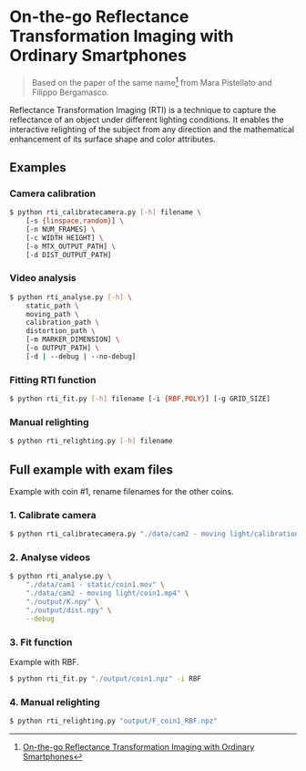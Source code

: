 # On-the-go Reflectance Transformation Imaging with Ordinary Smartphones

> Based on the paper of the same name[^1] from Mara Pistellato and Filippo Bergamasco.

Reflectance Transformation Imaging (RTI) is a technique to capture the reflectance of an object under different lighting conditions. It enables the interactive relighting of the subject from any direction and the mathematical enhancement of its surface shape and color attributes.

[^1]: [On-the-go Reflectance Transformation Imaging with Ordinary Smartphones](https://arxiv.org/abs/2210.09821)


## Examples

### Camera calibration

```bash
$ python rti_calibratecamera.py [-h] filename \
    [-s {linspace,random}] \
    [-n NUM_FRAMES] \
    [-c WIDTH HEIGHT] \
    [-o MTX_OUTPUT_PATH] \
    [-d DIST_OUTPUT_PATH]
```

### Video analysis

```bash
$ python rti_analyse.py [-h] \
    static_path \
    moving_path \
    calibration_path \
    distortion_path \
    [-m MARKER_DIMENSION] \
    [-o OUTPUT_PATH] \
    [-d | --debug | --no-debug]
```

### Fitting RTI function

```bash
$ python rti_fit.py [-h] filename [-i {RBF,POLY}] [-g GRID_SIZE]
```

### Manual relighting

```bash
$ python rti_relighting.py [-h] filename
```


## Full example with exam files

Example with coin #1, rename filenames for the other coins.

### 1. Calibrate camera

```bash
$ python rti_calibratecamera.py "./data/cam2 - moving light/calibration.mp4"
```

### 2. Analyse videos

```bash
$ python rti_analyse.py \
    "./data/cam1 - static/coin1.mov" \
    "./data/cam2 - moving light/coin1.mp4" \
    "./output/K.npy" \
    "./output/dist.npy" \
    --debug
```

### 3. Fit function

Example with RBF.

```bash
$ python rti_fit.py "./output/coin1.npz" -i RBF
```

### 4. Manual relighting

```bash
$ python rti_relighting.py "output/F_coin1_RBF.npz"
```